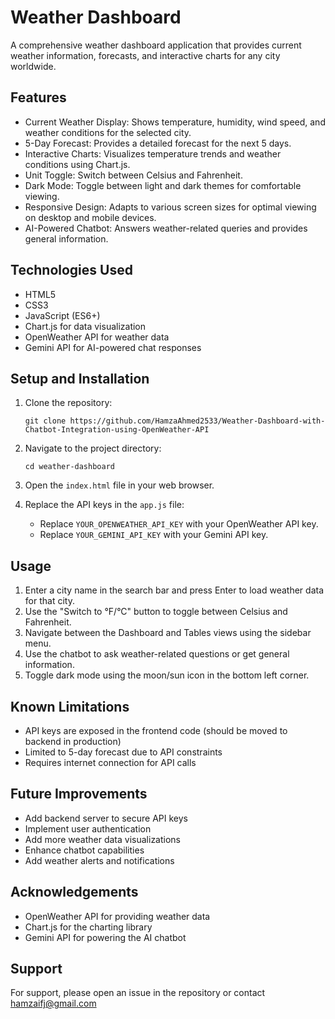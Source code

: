 # Weather Dashboard

A comprehensive weather dashboard application that provides current weather information, forecasts, and interactive charts for any city worldwide.

## Features

- Current Weather Display: Shows temperature, humidity, wind speed, and weather conditions for the selected city.
- 5-Day Forecast: Provides a detailed forecast for the next 5 days.
- Interactive Charts: Visualizes temperature trends and weather conditions using Chart.js.
- Unit Toggle: Switch between Celsius and Fahrenheit.
- Dark Mode: Toggle between light and dark themes for comfortable viewing.
- Responsive Design: Adapts to various screen sizes for optimal viewing on desktop and mobile devices.
- AI-Powered Chatbot: Answers weather-related queries and provides general information.

## Technologies Used

- HTML5
- CSS3
- JavaScript (ES6+)
- Chart.js for data visualization
- OpenWeather API for weather data
- Gemini API for AI-powered chat responses

## Setup and Installation

1. Clone the repository:
   ```
   git clone https://github.com/HamzaAhmed2533/Weather-Dashboard-with-Chatbot-Integration-using-OpenWeather-API
   ```

2. Navigate to the project directory:
   ```
   cd weather-dashboard
   ```

3. Open the `index.html` file in your web browser.

4. Replace the API keys in the `app.js` file:
   - Replace `YOUR_OPENWEATHER_API_KEY` with your OpenWeather API key.
   - Replace `YOUR_GEMINI_API_KEY` with your Gemini API key.

## Usage

1. Enter a city name in the search bar and press Enter to load weather data for that city.
2. Use the "Switch to °F/°C" button to toggle between Celsius and Fahrenheit.
3. Navigate between the Dashboard and Tables views using the sidebar menu.
4. Use the chatbot to ask weather-related questions or get general information.
5. Toggle dark mode using the moon/sun icon in the bottom left corner.

## Known Limitations

- API keys are exposed in the frontend code (should be moved to backend in production)
- Limited to 5-day forecast due to API constraints
- Requires internet connection for API calls

## Future Improvements

- Add backend server to secure API keys
- Implement user authentication
- Add more weather data visualizations
- Enhance chatbot capabilities
- Add weather alerts and notifications

## Acknowledgements

- OpenWeather API for providing weather data
- Chart.js for the charting library
- Gemini API for powering the AI chatbot

## Support

For support, please open an issue in the repository or contact hamzaifj@gmail.com

